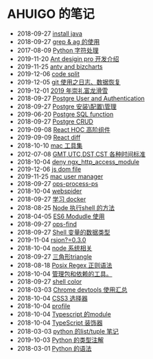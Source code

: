 # AHUIGO 的笔记
- 2018-09-27 [install java](/b/java/1.java-install) 
- 2018-09-27 [grep & ag 的使用](/b/c/shell-grep) 
- 2017-08-09 [Python 字符处理](/b/py/py-str) 
- 2019-11-20 [Ant desigin pro 开发介绍](/b/ria/umi/0.umi-share) 
- 2019-11-25 [antv and bizcharts](/b/ria/chart-antv) 
- 2019-12-06 [code split](/b/webpack/12.webpack-codesplit-and-lazy) 
- 2019-12-05 [git 使用之日志、数据恢复](/b/git/git-log) 
- 2019-12-01 [2019 年崇礼富龙滑雪](/b/life/ski) 
- 2018-09-27 [Postgre User and Authentication](/b/db/pg-ddl-user) 
- 2018-09-27 [Postgre 安装\配置\管理](/b/db/pg-ddl-install) 
- 2019-06-20 [Postgre SQL function](/b/db/pg-ddl-function) 
- 2018-09-27 [Postgre CRUD](/b/db/pg-crud) 
- 2019-09-08 [React HOC 高阶组件](/b/ria/react-com-hoc) 
- 2019-09-09 [React diff](/b/ria/react-diff) 
- 2018-10-10 [mac 工具集](/b/mac/mac-tool) 
- 2012-07-08 [GMT,UTC,DST,CST 各种时间标准](/b/c/shell-time) 
- 2018-10-04 [deny ngx_http_access_module](/b/nginx/nginx-location) 
- 2019-12-06 [js dom file](/b/ria/js-dom-file) 
- 2019-11-25 [mac user manager](/b/mac/mac-user) 
- 2018-09-27 [ops-process-ps](/b/c/ops-process-ps) 
- 2018-10-04 [webspider](/b/py/py-webspider) 
- 2018-09-27 [学习 docker](/b/arch/docker-) 
- 2018-08-25 [Node 执行shell 的方法](/b/ria/node-shell) 
- 2018-04-05 [ES6 Modudle 使用](/b/ria/js-module-es6) 
- 2018-09-27 [ops-find](/b/c/shell-find) 
- 2018-09-27 [Shell 变量的数据类型](/b/c/1.shell-var) 
- 2019-11-04 [rsion?=0.3.0](/b/arch/docker-makefile) 
- 2018-10-04 [node 系统相关](/b/ria/node-os) 
- 2018-09-27 [三角形triangle](/b/math/geo-triangle) 
- 2018-08-18 [Posix Regex 正则语法](/b/code/code-regex) 
- 2018-10-04 [管理包和依赖的工具。](/b/py/py-pkg) 
- 2018-09-27 [shell color](/b/c/shell-color) 
- 2018-03-03 [Chrome devtools 使用汇总](/b/ria/js-debug-chrome) 
- 2018-10-04 [CSS3 选择器](/b/ria/js-css-selector) 
- 2018-10-04 [profile](/b/py/py-profiler) 
- 2018-10-04 [Typescript 的module](/b/ria/ts/ts-module) 
- 2018-10-04 [TypeScript 装饰器](/b/ria/ts/ts-decorator) 
- 2018-03-03 [python 的list/tuple 笔记](/b/py/py-var-list) 
- 2019-10-03 [Python 的类型注解](/b/py/py-type) 
- 2018-03-01 [Python 的语法](/b/py/py-expr) 
